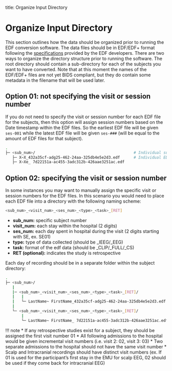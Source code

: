 title: Organize Input Directory

# Organize Input Directory

This section outlines how the data should be organized prior to running the EDF conversion software. The data files should be in EDF/EDF+ format following the [specifications](https://www.edfplus.info/specs/edf.html) provided by the EDF developers. There are two ways to organize the directory structure  prior to running the software. The root directory should contain a sub-directory for each of the  subjects you want to have converted. Note that at this moment the names of the EDF/EDF+ files are not yet BIDS compliant, but they do contain some metadata in the filename that will be used later.

## Option 01: not specifying the visit or session number

If you do not need to specify the visit or session number for each EDF file for the subjects, then this option will assign session numbers based on the Date timestamp within the EDF files. So the earliest EDF file will be given `ses-001` while the latest EDF file will be given `ses-###` (will be equal to the amount of EDF files for that subject).

```sh
.
├─ <sub_num>/                                           # Individual subject directory
   ├─ X~X_432a35cf-adg25-462-24aa-325db4e5e2d3.edf      # Individual EDF files
   ├─ X~Xe_ 7d22151a-ac455-3adc312b-426aae3251ac.edf

```

## Option 02: specifying the visit or session number

In some instances you may want to manually assign the specific visit or session numbers for the EDF files. In this scenario you would need to place each EDF file into a directory with the following naming scheme:

```sh
<sub_num>_<visit_num>_<ses_num>_<type>_<task>_[RET]
```

  * **sub_num:** specific subject number
  * **visit_num:** each stay within the hospital (2 digits)
  * **ses_num:** each day spent in hospital during the visit (2 digits starting with SE, ex. SE01)
  * **type:** type of data collected (should be _IEEG/_EEG)
  * **task:** format of the edf data (should be _CLIP/_FULL/_CS)
  * **RET (optional):** indicates the study is retrospective

Each day of recording should be in a separate folder within the subject directory:

```sh
.
├─ <sub_num>/                                           
   |
   |─ <sub_num>_<visit_num>_<ses_num>_<type>_<task>_[RET]/      
   |   |
   |   └─ LastName~ FirstName_432a35cf-adg25-462-24aa-325db4e5e2d3.edf
   |
   └─ <sub_num>_<visit_num>_<ses_num>_<type>_<task>_[RET]/
       |
       └─ LastName~ FirstName_ 7d22151a-ac455-3adc312b-426aae3251ac.edf

```

!!! note
    * If any retrospective studies exist for a subject, they should be assigned the first visit number 01
    * All following admissions to the hospital would be given incremental visit numbers (i.e. visit 2: 02, visit 3: 03)
    * Two separate admissions to the hospital should not have the same visit number
    * Scalp and Intracranial recordings should have distinct visit numbers (ex. If 01 is used for the participant’s first stay in the EMU for scalp EEG, 02 should be used if they come back for intracranial EEG)

<br><br>